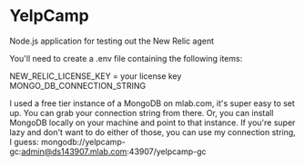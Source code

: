 # YelpCamp
Node.js application for testing out the New Relic agent

You'll need to create a .env file containing the following items:

NEW_RELIC_LICENSE_KEY = your license key
MONGO_DB_CONNECTION_STRING

I used a free tier instance of a MongoDB on mlab.com, it's super easy to set up.  You can grab your connection string from there.  Or, you can install MongoDB locally on your machine and point to that instance.  If you're super lazy and don't want to do either of those, you can use my connection string, I guess: mongodb://yelpcamp-gc:admin@ds143907.mlab.com:43907/yelpcamp-gc
